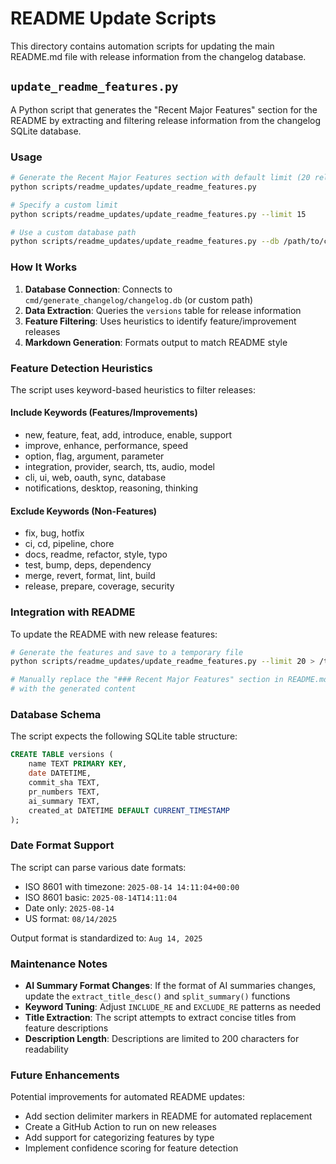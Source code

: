 # README Update Scripts

This directory contains automation scripts for updating the main README.md file with release information from the changelog database.

## `update_readme_features.py`

A Python script that generates the "Recent Major Features" section for the README by extracting and filtering release information from the changelog SQLite database.

### Usage

```bash
# Generate the Recent Major Features section with default limit (20 releases)
python scripts/readme_updates/update_readme_features.py

# Specify a custom limit
python scripts/readme_updates/update_readme_features.py --limit 15

# Use a custom database path
python scripts/readme_updates/update_readme_features.py --db /path/to/changelog.db
```

### How It Works

1. **Database Connection**: Connects to `cmd/generate_changelog/changelog.db` (or custom path)
2. **Data Extraction**: Queries the `versions` table for release information
3. **Feature Filtering**: Uses heuristics to identify feature/improvement releases
4. **Markdown Generation**: Formats output to match README style

### Feature Detection Heuristics

The script uses keyword-based heuristics to filter releases:

#### Include Keywords (Features/Improvements)
- new, feature, feat, add, introduce, enable, support
- improve, enhance, performance, speed
- option, flag, argument, parameter
- integration, provider, search, tts, audio, model
- cli, ui, web, oauth, sync, database
- notifications, desktop, reasoning, thinking

#### Exclude Keywords (Non-Features)
- fix, bug, hotfix
- ci, cd, pipeline, chore
- docs, readme, refactor, style, typo
- test, bump, deps, dependency
- merge, revert, format, lint, build
- release, prepare, coverage, security

### Integration with README

To update the README with new release features:

```bash
# Generate the features and save to a temporary file
python scripts/readme_updates/update_readme_features.py --limit 20 > /tmp/recent_features.md

# Manually replace the "### Recent Major Features" section in README.md
# with the generated content
```

### Database Schema

The script expects the following SQLite table structure:

```sql
CREATE TABLE versions (
    name TEXT PRIMARY KEY,
    date DATETIME,
    commit_sha TEXT,
    pr_numbers TEXT,
    ai_summary TEXT,
    created_at DATETIME DEFAULT CURRENT_TIMESTAMP
);
```

### Date Format Support

The script can parse various date formats:
- ISO 8601 with timezone: `2025-08-14 14:11:04+00:00`
- ISO 8601 basic: `2025-08-14T14:11:04`
- Date only: `2025-08-14`
- US format: `08/14/2025`

Output format is standardized to: `Aug 14, 2025`

### Maintenance Notes

- **AI Summary Format Changes**: If the format of AI summaries changes, update the `extract_title_desc()` and `split_summary()` functions
- **Keyword Tuning**: Adjust `INCLUDE_RE` and `EXCLUDE_RE` patterns as needed
- **Title Extraction**: The script attempts to extract concise titles from feature descriptions
- **Description Length**: Descriptions are limited to 200 characters for readability

### Future Enhancements

Potential improvements for automated README updates:
- Add section delimiter markers in README for automated replacement
- Create a GitHub Action to run on new releases
- Add support for categorizing features by type
- Implement confidence scoring for feature detection
